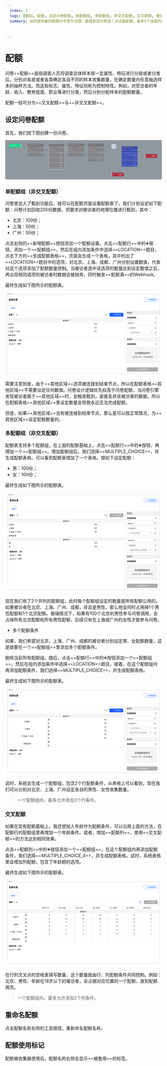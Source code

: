 ```yaml
---
  index: 1
  tags: [甄别, 配额, 设定问卷配额, 单配额组, 多配额组, 非交叉配额, 交叉配额, 重命名配额, 配额使用标记]
  summary: 如何使收集的数据分布更为合理，数据更具代表性？试试看配额，最多5个纬度的配额设定帮助您精细化地收集调研数据。


---
```







# 配额

问卷==配额==是指调查人员将调查总体样本按一定属性、特征进行分层或者分类后，分别对各层或者各类确定各自不同的样本收集数量，在确定数量内任意抽选样本的抽样方法。而这些标志、属性、特征则称为控制特性。例如，对受访者的年龄、收入、教育程度、职业等进行分类，然后分别分配样本的配额数量。

配额一般可分为==交叉配额==与==非交叉配额==。

## 设定问卷配额

首先，我们按下图创建一份问卷。

<img src='../assets/02quota/01quota/sampleSurvey.png'>

### 单配额组（非交叉配额）

问卷里加入了甄别功能后，就可以在配额页面设置配额表了。我们计划设定如下配额：问卷计划回收200份数据，但要求对被访者的地理位置进行甄别，其中：
+ 北京：100份；
+ 上海：50份；
+ 广州：50份；

点击右侧的==新增配额==按钮添加一个配额设置。点击==配额行==中的➕按钮，添加一个==配额组==，然后在组内添加条件中选择==LOCATION==题目，点击下方的==生成配额表格==，页面会生成一个表格，其中列出了==LOCATION==题目中的选项，对北京、上海、成都、广州分别设置数值，代表对这个选项添加了配额数量控制。当被访者选中该选项的数量达到设定数值之后，再出现相同选项的被访者时数据会被抛弃，同时触发==配额满==的Webhook。

最终生成如下图所示的配额表。

<img src='../assets/02quota/01quota/singleQuota.png'>

需要注意到是，由于==其他区域==选项被连接到结束节点，所以在配额表格==其他区域==不需要设定任何数值。问卷设计逻辑优先权高于问卷配额，当问卷引擎发现被访者属于==其他区域==时，会触发甄别，直接丢弃该被访者的数据，所以在配额表格==其他区域==里设定数量会导致永远无法完成配额。

但是，如果==其他区域==没有被连接到结束节点，那么是可以按正常情况，为==其他区域==设定配额数量的。

### 多配额组（非交叉配额）

配额表支持多个配额组，在上面的配额基础上，点击==配额行==中的➕按钮，再增加一个==配额组==。增加配额组后，我们选择==MULTIPLE_CHOICE==，并生成配额表格。可以看到配额表增加了一个表格。按如下设定配额：
+ 男：100份；
+ 女：100份；

最终生成如下图所示的配额表。

<img src='../assets/02quota/01quota/multiQuota.png'>

现在我们有了2个并列的配额组，此时每个配额组设定的数量是所有配额公用的。如果被访者在北京、上海、广州、成都，并且是男性，那么他会同时占用掉1个男性配额和1个北京配额。极端情况下，如果有100个北京的男性参与问卷调用，会占掉所有北京配额和所有男性配额，后续只有在上海或广州的女性才能参与问卷。

+ 多个配额条件

如果，我们希望对北京、上海、广州、成都的被访者分别设定男、女配额数量，这是就要在一个==配额组==里添加多个配额条件。

删除当前所有配额组。随后，点击==配额行==中的➕按钮添加一个==配额组==，然后在组内添加条件中选择==LOCATION==题目，接着，在这个配额组内再添加配额条件，我们选择==MULTIPLE_CHOICE==，并生成配额表格。

最终生成如下图所示的配额表。

<img src='../assets/02quota/01quota/multiRowQuota.png'>

这时，系统会生成一个配额组，包含2个行配额条件，从表格上可以看到，现在我们可以分别对北京、上海、广州设定各自的男性、女性收集数量。

> 一个配额组内，最多允许添加3个行条件。

### 交叉配额

如果在现有配额基础上，我还想加入年龄作为配额条件。可以沿用上面的方法，在配额行的配额组里再增加一个年龄条件。或者，增加==配额列==，使用==交叉配额==的方法达到相同效果。

点击==配额列==中的➕按钮添加一个==配额组==，在这个配额组内再添加配额条件，我们选择==MULTIPLE_CHOICE_4==，并生成配额表格。这时，系统表格里会增加列配额，包含了年龄题的选项。

最终生成如下图所示的配额表。

<img src='../assets/02quota/01quota/crossQuota.png'>

在行列交叉点的空格里填写数量，这个数量就由行、列配额条件共同控制。例如：北京、男性、年龄在18岁以下的被访者，会占据对应位置的一个配额，直到配额用完。

> 一个配额组内，最多允许添加2个列条件。

## 重命名配额

点击配额名称右侧的工具按钮，重新命名配额名称。

## 配额使用标记

配额被收集器使用后，配额名称右侧会显示==被套用==的标签。
